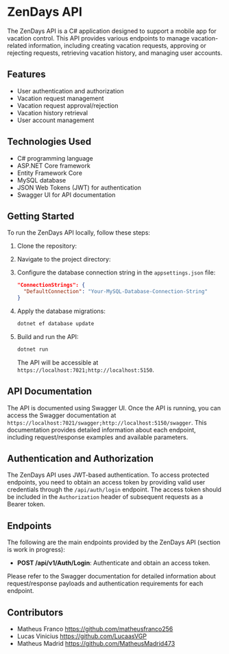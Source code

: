# ZenDays API


The ZenDays API is a C# application designed to support a mobile app for vacation control. This API provides various endpoints to manage vacation-related information, including creating vacation requests, approving or rejecting requests, retrieving vacation history, and managing user accounts.

## Features

- User authentication and authorization
- Vacation request management
- Vacation request approval/rejection
- Vacation history retrieval
- User account management

## Technologies Used

- C# programming language
- ASP.NET Core framework
- Entity Framework Core
- MySQL database
- JSON Web Tokens (JWT) for authentication
- Swagger UI for API documentation

## Getting Started

To run the ZenDays API locally, follow these steps:

1. Clone the repository:

2. Navigate to the project directory:

3. Configure the database connection string in the `appsettings.json` file:

   ```json
   "ConnectionStrings": {
     "DefaultConnection": "Your-MySQL-Database-Connection-String"
   }
   ```

4. Apply the database migrations:

   ```bash
   dotnet ef database update
   ```

5. Build and run the API:

   ```bash
   dotnet run
   ```

   The API will be accessible at `https://localhost:7021;http://localhost:5150`.

## API Documentation

The API is documented using Swagger UI. Once the API is running, you can access the Swagger documentation at `https://localhost:7021/swagger;http://localhost:5150/swagger`. This documentation provides detailed information about each endpoint, including request/response examples and available parameters.

## Authentication and Authorization

The ZenDays API uses JWT-based authentication. To access protected endpoints, you need to obtain an access token by providing valid user credentials through the `/api/auth/login` endpoint. The access token should be included in the `Authorization` header of subsequent requests as a Bearer token.

## Endpoints

The following are the main endpoints provided by the ZenDays API (section is work in progress):

- **POST /api/v1/Auth/Login**: Authenticate and obtain an access token.


Please refer to the Swagger documentation for detailed information about request/response payloads and authentication requirements for each endpoint.

## Contributors

- Matheus Franco https://github.com/matheusfranco256
- Lucas Vinicius https://github.com/LucaasVGP
- Matheus Madrid https://github.com/MatheusMadrid473
